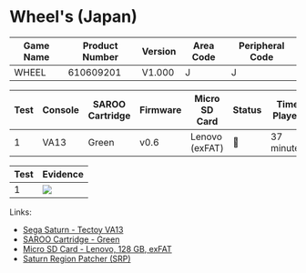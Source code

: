 # Wheel's (Japan)

| Game Name | Product Number | Version | Area Code | Peripheral Code |
| --------- | -------------- | ------- | --------- | --------------- |
| WHEEL     | 610609201      | V1.000  | J         | J               |

| Test | Console | SAROO Cartridge | Firmware | Micro SD Card  | Status | Time Played |
| ---- | ------- | --------------- | -------- | -------------- | ------ | ----------- |
| 1    | VA13    | Green           | v0.6     | Lenovo (exFAT) | :100:  | 37 minutes  |

| Test | Evidence                                                                                         |
| ---- | ------------------------------------------------------------------------------------------------ |
| 1    | [![](https://img.youtube.com/vi/ASL2Irj4rbE/0.jpg)](https://www.youtube.com/watch?v=ASL2Irj4rbE) |

Links:

- [Sega Saturn - Tectoy VA13](../../../Info/Consoles/VA13/README.md)
- [SAROO Cartridge - Green](../../../Info/Cartridges/RetroGameParadiseStore/1.32F/README.md)
- [Micro SD Card - Lenovo, 128 GB, exFAT](../../../../Info/SdCards/Lenovo/128GB/exfat/README.md)
- [Saturn Region Patcher (SRP)](https://segaxtreme.net/resources/saturn-region-patcher.81/download)
